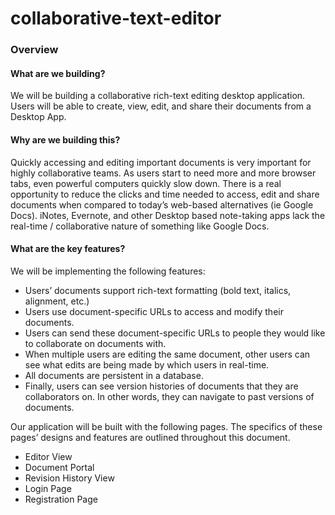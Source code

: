 # collaborative-text-editor

### Overview

#### What are we building?
We will be building a collaborative rich-text editing desktop application. 
Users will be able to create, view, edit, and share their documents from a Desktop App.

#### Why are we building this? 
Quickly accessing and editing important documents is very important for highly collaborative teams. As users start to need more and more browser tabs, even powerful computers quickly slow down. There is a real opportunity to reduce the clicks and time needed to access, edit and share documents when compared to today’s web-based alternatives (ie Google Docs). 
iNotes, Evernote, and other Desktop based note-taking apps lack the real-time / collaborative nature of something like Google Docs. 

#### What are the key features? 
We will be implementing the following features: 
- Users’ documents support rich-text formatting (bold text, italics, alignment, etc.)
- Users use document-specific URLs to access and modify their documents. 
- Users can send these document-specific URLs to people they would like to collaborate on documents with. 
- When multiple users are editing the same document, other users can see what edits are being made by which users in real-time. 
- All documents are persistent in a database. 
- Finally, users can see version histories of documents that they are collaborators on. In other words, they can navigate to past versions of documents.

Our application will be built with the following pages. The specifics of these pages’ designs and features are outlined throughout this document.
- Editor View
- Document Portal
- Revision History View
- Login Page
- Registration Page
